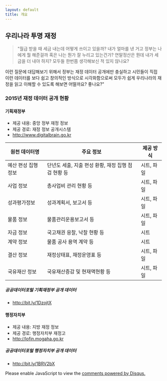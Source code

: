 ```yaml
---
layout: default
title: 개요
---
```


## 우리나라 투명 재정

>	"월급 받을 때 세금 내는데 어떻게 쓰이고 있을까? 내가 얼마를 낸 거고 정부는 나에게 뭘 해준걸까 혹은 나는 뭔가 잘 누리고 있는건가? 연말정산은 뭔데 내가 세금을 더 내야 하지? 모두들 한번쯤 생각해보신 적 있지 않나요? 

이런 질문에 대답해보기 위해서 정부는 재정 데이터 공개에만 충실하고 시민들이 직접 이런 데이터를 보다 쉽고 창의적인 방식으로 시각화함으로써 모두가 쉽게 우리나라의 재정을 읽고 이해할 수 있도록 해보면 어떨까요? 좋나요?"

### 2015년 재정 데이터 공개 현황

#### 기획재정부
* 제공 내용: 중앙 정부 재정 정보
* 제공 경로: 재정 정보 공개시스템
* http://www.digitalbrain.go.kr

원천 데이터명 | 주요 정보 | 제공 방식 
---------- | ------- | -------
예산 편성 집행 정보 | 단년도 세출, 지출 편성 환황, 재정 집행 점검 현황 등 | 시트, 파일
사업 정보 | 총사업비 관리 현황 등 | 시트, 파일 |
성과평가정보 | 성과계획서, 보고서 등 | 시트, 파일 |
물품 정보 | 물품관리운용보고서 등 | 시트, 파일 |
자금 정보 | 국고채권 응찰, 낙찰 현황 등 | 시트 |
계약 정보 | 물품 공사 용역 계약 등 | 시트 |
결산 정보 | 재정상태표, 재정운영표 등 | 시트, 파일 |
국유재산 정보 | 국유재산증감 및 현재액현황 등 | 시트, 파일 |

##### 공공데이터포털 기획재정부 공개 데이터
* http://bit.ly/1DzojtX


#### 행정자치부
* 제공 내용: 지방 재정 정보
* 제공 경로: 행정자치부 재정고
* http://lofin.mogaha.go.kr

##### 공공데이터포털 행정자치부 공개 데이터
* http://bit.ly/1BRV2bX


<script type="text/javascript">
    /* * * CONFIGURATION VARIABLES: EDIT BEFORE PASTING INTO YOUR WEBPAGE * * */
    var disqus_shortname = 'transparency-ko'; // required: replace example with your forum shortname
    var disqus_identifier = 'index';
    var disqus_url = 'http://transparency.codenamu.org/';

    /* * * DON'T EDIT BELOW THIS LINE * * */
    (function() {
        var dsq = document.createElement('script'); dsq.type = 'text/javascript'; dsq.async = true;
        dsq.src = '//' + disqus_shortname + '.disqus.com/embed.js';
        (document.getElementsByTagName('head')[0] || document.getElementsByTagName('body')[0]).appendChild(dsq);

        var s = document.createElement('script'); s.async = true;
        s.type = 'text/javascript';
        s.src = '//' + disqus_shortname + '.disqus.com/count.js';
        (document.getElementsByTagName('HEAD')[0] || document.getElementsByTagName('BODY')[0]).appendChild(s);
    })();
</script>
<noscript>Please enable JavaScript to view the <a href="https://disqus.com/?ref_noscript">comments powered by Disqus.</a></noscript>
